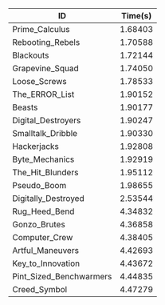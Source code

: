 |ID|Time(s)|
|-|-|
|Prime_Calculus|1.68403|
|Rebooting_Rebels|1.70588|
|Blackouts|1.72144|
|Grapevine_Squad|1.74050|
|Loose_Screws|1.78533|
|The_ERROR_List|1.90152|
|Beasts|1.90177|
|Digital_Destroyers|1.90247|
|Smalltalk_Dribble|1.90330|
|Hackerjacks|1.92808|
|Byte_Mechanics|1.92919|
|The_Hit_Blunders|1.95112|
|Pseudo_Boom|1.98655|
|Digitally_Destroyed|2.53544|
|Rug_Heed_Bend|4.34832|
|Gonzo_Brutes|4.36858|
|Computer_Crew|4.38405|
|Artful_Maneuvers|4.42693|
|Key_to_Innovation|4.43672|
|Pint_Sized_Benchwarmers|4.44835|
|Creed_Symbol|4.47279|
